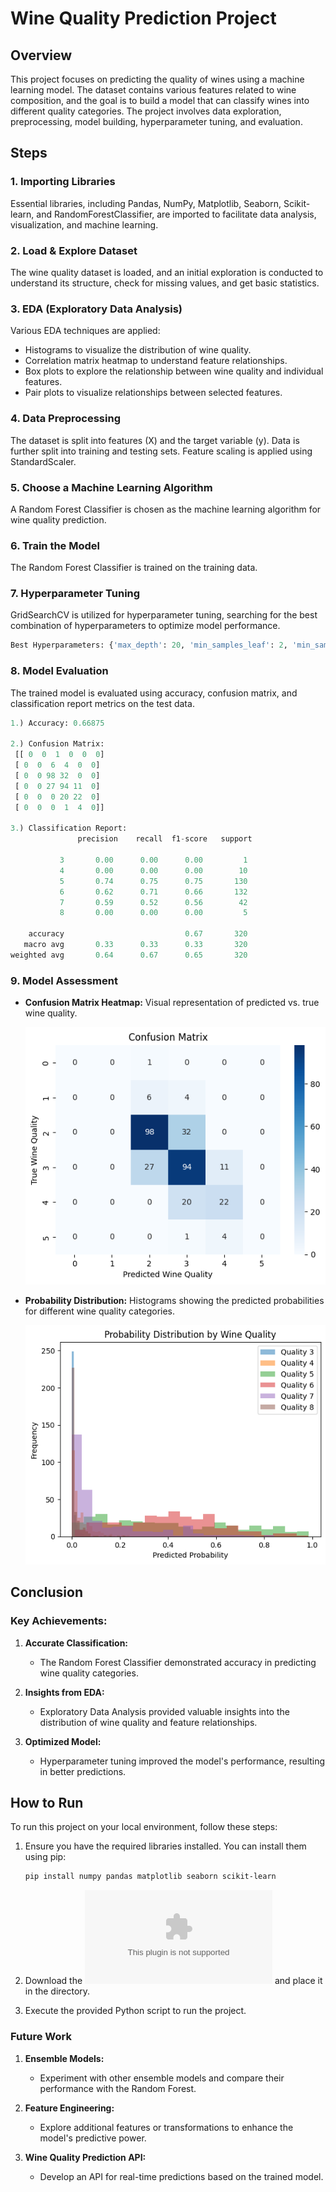 # Wine Quality Prediction Project

## Overview

This project focuses on predicting the quality of wines using a machine learning model. The dataset contains various features related to wine composition, and the goal is to build a model that can classify wines into different quality categories. The project involves data exploration, preprocessing, model building, hyperparameter tuning, and evaluation.

## Steps

### 1. Importing Libraries

Essential libraries, including Pandas, NumPy, Matplotlib, Seaborn, Scikit-learn, and RandomForestClassifier, are imported to facilitate data analysis, visualization, and machine learning.

### 2. Load & Explore Dataset

The wine quality dataset is loaded, and an initial exploration is conducted to understand its structure, check for missing values, and get basic statistics.

### 3. EDA (Exploratory Data Analysis)

Various EDA techniques are applied:
   - Histograms to visualize the distribution of wine quality.
   - Correlation matrix heatmap to understand feature relationships.
   - Box plots to explore the relationship between wine quality and individual features.
   - Pair plots to visualize relationships between selected features.

### 4. Data Preprocessing

The dataset is split into features (X) and the target variable (y). Data is further split into training and testing sets. Feature scaling is applied using StandardScaler.

### 5. Choose a Machine Learning Algorithm

A Random Forest Classifier is chosen as the machine learning algorithm for wine quality prediction.

### 6. Train the Model

The Random Forest Classifier is trained on the training data.

### 7. Hyperparameter Tuning

GridSearchCV is utilized for hyperparameter tuning, searching for the best combination of hyperparameters to optimize model performance.

```python
Best Hyperparameters: {'max_depth': 20, 'min_samples_leaf': 2, 'min_samples_split': 2, 'n_estimators': 50}
```

### 8. Model Evaluation

The trained model is evaluated using accuracy, confusion matrix, and classification report metrics on the test data.

```python
1.) Accuracy: 0.66875

2.) Confusion Matrix:
 [[ 0  0  1  0  0  0]
 [ 0  0  6  4  0  0]
 [ 0  0 98 32  0  0]
 [ 0  0 27 94 11  0]
 [ 0  0  0 20 22  0]
 [ 0  0  0  1  4  0]]

3.) Classification Report:
               precision    recall  f1-score   support

           3       0.00      0.00      0.00         1
           4       0.00      0.00      0.00        10
           5       0.74      0.75      0.75       130
           6       0.62      0.71      0.66       132
           7       0.59      0.52      0.56        42
           8       0.00      0.00      0.00         5

    accuracy                           0.67       320
   macro avg       0.33      0.33      0.33       320
weighted avg       0.64      0.67      0.65       320
```

### 9. Model Assessment

   - **Confusion Matrix Heatmap:** Visual representation of predicted vs. true wine quality.

     ![Confusion Matrix Heatmap](confusion_matrix_heatmap.png)
     
   - **Probability Distribution:** Histograms showing the predicted probabilities for different wine quality categories.

     ![Probability Distribution](PD.png)

## Conclusion

### Key Achievements:

1. **Accurate Classification:**
   - The Random Forest Classifier demonstrated accuracy in predicting wine quality categories.

2. **Insights from EDA:**
   - Exploratory Data Analysis provided valuable insights into the distribution of wine quality and feature relationships.

3. **Optimized Model:**
   - Hyperparameter tuning improved the model's performance, resulting in better predictions.

## How to Run

To run this project on your local environment, follow these steps:

1. Ensure you have the required libraries installed. You can install them using pip:

   ```bash
   pip install numpy pandas matplotlib seaborn scikit-learn
   ```
2. Download the ![Wine Quality Dataset](winequality-red.csv) and place it in the directory.
3. Execute the provided Python script to run the project.

### Future Work

1. **Ensemble Models:**
   - Experiment with other ensemble models and compare their performance with the Random Forest.

2. **Feature Engineering:**
   - Explore additional features or transformations to enhance the model's predictive power.

3. **Wine Quality Prediction API:**
   - Develop an API for real-time predictions based on the trained model.
